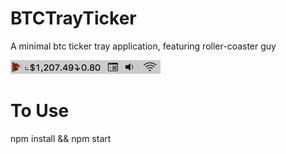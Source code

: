 # BTCTrayTicker
A minimal btc ticker tray application, featuring roller-coaster guy

![roller-coaster guy](ss.png?raw=true "")

# To Use
npm install && npm start
